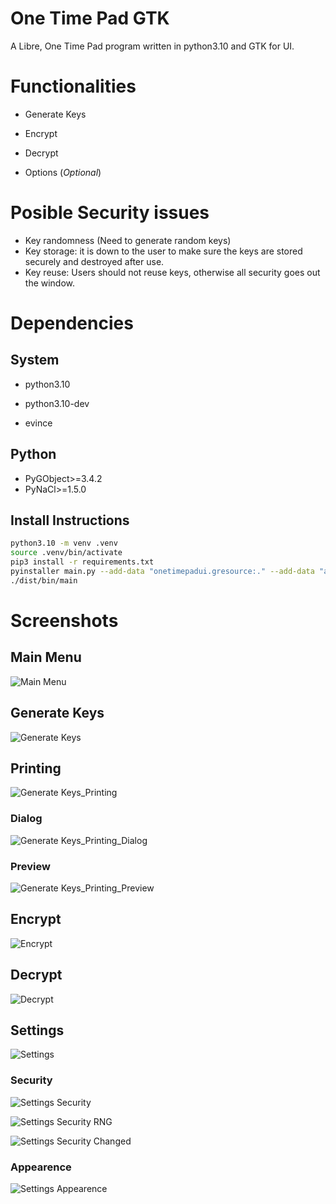 # One Time Pad GTK

A Libre, One Time Pad program written in python3.10 and GTK for UI.

# Functionalities

- Generate Keys

- Encrypt

- Decrypt

- Options (*Optional*) 

# Posible Security issues

- Key randomness (Need to generate random keys) 
- Key storage: it is down to the user to make sure the keys are stored securely and destroyed after use.
- Key reuse: Users should not reuse keys, otherwise all security goes out the window.

# Dependencies

## System

- python3.10

- python3.10-dev

- evince

## Python

- PyGObject>=3.4.2
- PyNaCl>=1.5.0

## Install Instructions

```bash
python3.10 -m venv .venv
source .venv/bin/activate
pip3 install -r requirements.txt
pyinstaller main.py --add-data "onetimepadui.gresource:." --add-data "assets:." --onefile
./dist/bin/main
```

# Screenshots

## Main Menu

![Main Menu](./Docs/Screenshots/UI-Main_Menu.png)

## Generate Keys

![Generate Keys](./Docs/Screenshots/UI-Generate_Keys.png)

## Printing

![Generate Keys_Printing](./Docs/Screenshots/UI-Print_Hover.png)

### Dialog

![Generate Keys_Printing_Dialog](./Docs/Screenshots/UI-Print_Pad_Dialog.png)

### Preview

![Generate Keys_Printing_Preview](./Docs/Screenshots/UI_Print_Preview.png)

## Encrypt

![Encrypt](./Docs/Screenshots/UI-Encrypt.png)

## Decrypt

![Decrypt](./Docs/Screenshots/UI-Decrypt.png)

## Settings

![Settings](./Docs/Screenshots/UI-Settings.png)

### Security

![Settings Security](./Docs/Screenshots/UI_Settings_Security.png)

![Settings Security RNG](./Docs/Screenshots/UI_Settings_RNG_Menu.png)

![Settings Security Changed](./Docs/Screenshots/UI_Settings_Security_Changed.png)

### Appearence

![Settings Appearence](./Docs/Screenshots/UI_Settings_Appearence.png)
